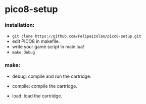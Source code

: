 # pico8-setup

### installation:

- ```git clone https://github.com/FelipeIzolan/pico8-setup.git```
- edit PICO8 in makefile.
- write your game script in main.lua!
- ```make debug```

### make:

- debug: 
    compile and run the cartridge.

- compile: 
    compile the cartridge.

- load: 
    load the cartridge.
